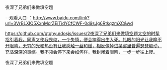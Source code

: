 夜深了兄弟们来做填空题

--观看入口-：http://www.baidu.com/link?url=3VrBLXlO5XxnMcrZEiTidYCfCWF-0d9sJg6RtkqzmXC&wd

https://github.com/gtghyu/dosjs/issues/2夜深了兄弟们来做填空题太空的时髦招引着我，同声又使我畏缩，一个失慎，便会摔得出生入死。扎眼的阳光让我睁不开眼睛，无穷的光和热没有让我感触一丝和缓，相反像掉进菜窖里普遍瑟瑟颤动，充溢深深的畏缩。我不领会停下来会如何样，我封闭着眼睛，一步一步往上爬。

夜深了兄弟们来做填空题
